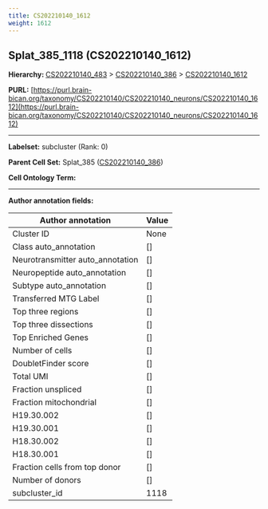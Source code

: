 ```yaml
---
title: CS202210140_1612
weight: 1612
---
```

## Splat_385_1118 (CS202210140_1612)
<b>Hierarchy: </b>
[CS202210140_483](../CS202210140_483) >
[CS202210140_386](../CS202210140_386) >
[CS202210140_1612](../CS202210140_1612)

**PURL:** [https://purl.brain-bican.org/taxonomy/CS202210140/CS202210140_neurons/CS202210140_1612](https://purl.brain-bican.org/taxonomy/CS202210140/CS202210140_neurons/CS202210140_1612)

---


**Labelset:** subcluster (Rank: 0)

**Parent Cell Set:** Splat_385 ([CS202210140_386](../CS202210140_386))



**Cell Ontology Term:** 

[MARKER GENES.]: #


---

[TRANSFERRED ANNOTATIONS.]: #


[AUTHOR ANNOTATION FIELDS.]: #


**Author annotation fields:**

| Author annotation | Value |
|-------------------|-------|
|Cluster ID|None|
|Class auto_annotation|[]|
|Neurotransmitter auto_annotation|[]|
|Neuropeptide auto_annotation|[]|
|Subtype auto_annotation|[]|
|Transferred MTG Label|[]|
|Top three regions|[]|
|Top three dissections|[]|
|Top Enriched Genes|[]|
|Number of cells|[]|
|DoubletFinder score|[]|
|Total UMI|[]|
|Fraction unspliced|[]|
|Fraction mitochondrial|[]|
|H19.30.002|[]|
|H19.30.001|[]|
|H18.30.002|[]|
|H18.30.001|[]|
|Fraction cells from top donor|[]|
|Number of donors|[]|
|subcluster_id|1118|
